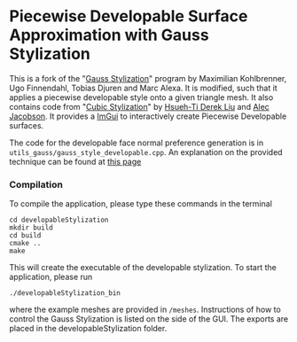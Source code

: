 # Piecewise Developable Surface Approximation with Gauss Stylization

This is a fork of the "[Gauss Stylization](https://cybertron.cg.tu-berlin.de/projects/gaussStylization/)" program by Maximilian Kohlbrenner, Ugo Finnendahl, Tobias Djuren and Marc Alexa. It is modified, such that it applies a piecewise developable style onto a given triangle mesh. It also contains code from "[Cubic Stylization](https://www.dgp.toronto.edu/projects/cubic-stylization/)" by [Hsueh-Ti Derek Liu](https://www.dgp.toronto.edu/~hsuehtil/) and [Alec Jacobson](https://www.cs.toronto.edu/~jacobson/). It provides a [ImGui](https://github.com/ocornut/imgui) to interactively create Piecewise Developable surfaces.

The code for the developable face normal preference generation is in `utils_gauss/gauss_style_developable.cpp`. An explanation on the provided technique can be found at [this page](https://cybertron.cg.tu-berlin.de/p/cgp-ss23/gauss-stylization-developable/)

### Compilation
To compile the application, please type these commands in the terminal
```
cd developableStylization
mkdir build
cd build
cmake ..
make
```
This will create the executable of the developable stylization. To start the application, please run
```
./developableStylization_bin
```
where the example meshes are provided in `/meshes`. Instructions of how to control the Gauss Stylization is listed on the side of the GUI. The exports are placed in the developableStylization folder.

